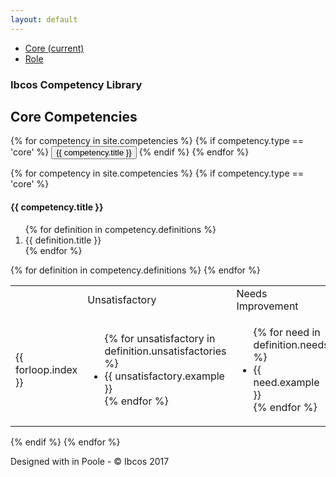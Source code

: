 ```yaml
---
layout: default
---
```

<div class="container">
  <div class="header clearfix">
    <nav>
      <ul class="nav nav-pills float-right">
        <li class="nav-item">
          <a class="nav-link active" href="#">Core <span class="sr-only">(current)</span></a>
        </li>
        <li class="nav-item">
          <a class="nav-link" href="#">Role</a>
        </li>
      </ul>
    </nav>
    <h3 class="text-muted">Ibcos Competency Library</h3>
  </div>

  <div class="row">
    <div class="col-lg">
      <h2>Core Competencies</h2>
      <div class="btn-group" role="group" aria-label="Core Competencies">
      {% for competency in site.competencies %}
      {% if competency.type == 'core' %}
        <button type="button" class="btn btn-secondary">{{ competency.title }}</button>
      {% endif %}
      {% endfor %}
      </div>
    </div>
  </div>

  {% for competency in site.competencies %}
  {% if competency.type == 'core' %}
  <div class="row">
    <div class="col-lg">
      <h4>{{ competency.title }}</h4>
      <ol>
      {% for definition in competency.definitions %}
        <li>{{ definition.title }}</li>
      {% endfor %}
      </ol>
      <table class="table">
        <tr>
          <td>&nbsp;</td>
          <td>Unsatisfactory</td>
          <td>Needs Improvement</td>
          <td>Meets Expectations</td>
          <td>Exceeds Expectations</td>
          <td>Exceptional</td>
        </tr>
        {% for definition in competency.definitions %}
        <tr>
          <td>{{ forloop.index }}</td>
          <td>
            <ul>
            {% for unsatisfactory in definition.unsatisfactories %}
              <li>{{ unsatisfactory.example }}</li>
            {% endfor %}
            </ul>
          </td>
          <td>
            <ul>
            {% for need in definition.needs %}
              <li>{{ need.example }}</li>
            {% endfor %}
            </ul>
          </td>
          <td>
            <ul>
            {% for meet in definition.meets %}
              <li>{{ meet.example }}</li>
            {% endfor %}
            </ul>
          </td>
          <td>
            <ul>
            {% for exceed in definition.exceeds %}
              <li>{{ exceed.example }}</li>
            {% endfor %}
            </ul>
          </td>
          <td>
            <ul>
            {% for exceptional in definition.exceptionals %}
              <li>{{ exceptional.example }}</li>
            {% endfor %}
            </ul>
          </td>
        </tr>
        {% endfor %}
      </table>
    </div>
  </div>
  {% endif %}
  {% endfor %}

  <footer class="footer">
    <p>Designed with <i class="fa fa-heart" aria-hidden="true"></i> in Poole - &copy; Ibcos 2017</p>
  </footer>

</div>